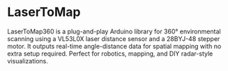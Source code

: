 # LaserToMap
LaserToMap360 is a plug-and-play Arduino library for 360° environmental scanning using a VL53L0X laser distance sensor and a 28BYJ-48 stepper motor. It outputs real-time angle-distance data for spatial mapping with no extra setup required. Perfect for robotics, mapping, and DIY radar-style visualizations.
